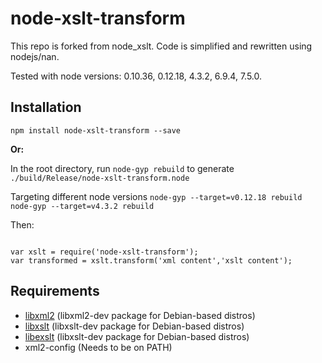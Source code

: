 # node-xslt-transform

This repo is forked from node_xslt. Code is simplified and rewritten using nodejs/nan.

Tested with node versions: 0.10.36, 0.12.18, 4.3.2, 6.9.4, 7.5.0.

## Installation
```
npm install node-xslt-transform --save
```

**Or:**

In the root directory, run `node-gyp rebuild` to generate `./build/Release/node-xslt-transform.node`

Targeting different node versions
`node-gyp --target=v0.12.18 rebuild`
`node-gyp --target=v4.3.2 rebuild`

Then:

```JS

var xslt = require('node-xslt-transform');
var transformed = xslt.transform('xml content','xslt content');

```

## Requirements

* [libxml2](http://www.xmlsoft.org/) (libxml2-dev package for Debian-based distros)
* [libxslt](http://xmlsoft.org/xslt/index.html) (libxslt-dev package for Debian-based distros)
* [libexslt](http://xmlsoft.org/xslt/EXSLT/) (libxslt-dev package for Debian-based distros)
* xml2-config (Needs to be on PATH)
